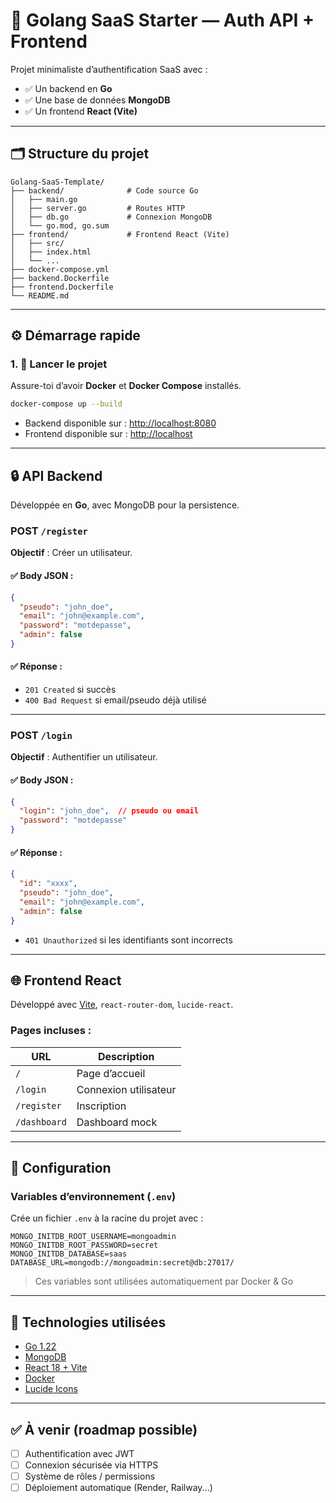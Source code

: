 
# 🧩 Golang SaaS Starter — Auth API + Frontend

Projet minimaliste d’authentification SaaS avec :

- ✅ Un backend en **Go**
- ✅ Une base de données **MongoDB**
- ✅ Un frontend **React (Vite)**

---

## 🗂️ Structure du projet

```
Golang-SaaS-Template/
├── backend/              # Code source Go
│   ├── main.go
│   ├── server.go         # Routes HTTP
│   ├── db.go             # Connexion MongoDB
│   └── go.mod, go.sum
├── frontend/             # Frontend React (Vite)
│   ├── src/
│   ├── index.html
│   └── ...
├── docker-compose.yml
├── backend.Dockerfile
├── frontend.Dockerfile
└── README.md
```

---

## ⚙️ Démarrage rapide

### 1. 🐳 Lancer le projet

Assure-toi d’avoir **Docker** et **Docker Compose** installés.

```bash
docker-compose up --build
```

- Backend disponible sur : [http://localhost:8080](http://localhost:8080)
- Frontend disponible sur : [http://localhost](http://localhost)

---

## 🔒 API Backend

Développée en **Go**, avec MongoDB pour la persistence.

### POST `/register`

**Objectif** : Créer un utilisateur.

#### ✅ Body JSON :
```json
{
  "pseudo": "john_doe",
  "email": "john@example.com",
  "password": "motdepasse",
  "admin": false
}
```

#### ✅ Réponse :
- `201 Created` si succès
- `400 Bad Request` si email/pseudo déjà utilisé

---

### POST `/login`

**Objectif** : Authentifier un utilisateur.

#### ✅ Body JSON :
```json
{
  "login": "john_doe",  // pseudo ou email
  "password": "motdepasse"
}
```

#### ✅ Réponse :
```json
{
  "id": "xxxx",
  "pseudo": "john_doe",
  "email": "john@example.com",
  "admin": false
}
```

- `401 Unauthorized` si les identifiants sont incorrects

---

## 🌐 Frontend React

Développé avec [Vite](https://vitejs.dev), `react-router-dom`, `lucide-react`.

### Pages incluses :

| URL               | Description           |
|-------------------|-----------------------|
| `/`               | Page d’accueil        |
| `/login`          | Connexion utilisateur |
| `/register`       | Inscription           |
| `/dashboard`      | Dashboard mock        |

---

## 🔧 Configuration

### Variables d’environnement (`.env`)

Crée un fichier `.env` à la racine du projet avec :

```env
MONGO_INITDB_ROOT_USERNAME=mongoadmin
MONGO_INITDB_ROOT_PASSWORD=secret
MONGO_INITDB_DATABASE=saas
DATABASE_URL=mongodb://mongoadmin:secret@db:27017/
```

> Ces variables sont utilisées automatiquement par Docker & Go

---

## 🚀 Technologies utilisées

- [Go 1.22](https://go.dev/)
- [MongoDB](https://www.mongodb.com/)
- [React 18 + Vite](https://vitejs.dev/)
- [Docker](https://www.docker.com/)
- [Lucide Icons](https://lucide.dev/)

---

## ✅ À venir (roadmap possible)

- [ ] Authentification avec JWT
- [ ] Connexion sécurisée via HTTPS
- [ ] Système de rôles / permissions
- [ ] Déploiement automatique (Render, Railway...)
